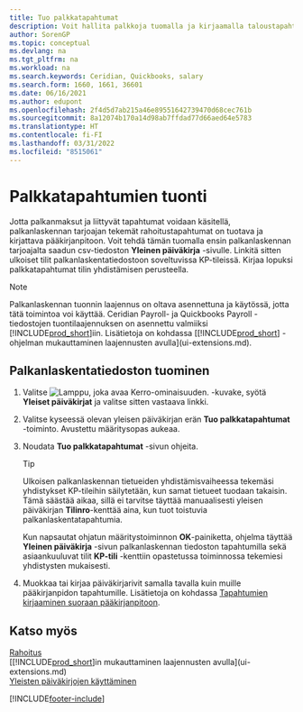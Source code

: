 ```yaml
---
title: Tuo palkkatapahtumat
description: Voit hallita palkkoja tuomalla ja kirjaamalla taloustapahtumia palkka-aineiston toimittajalta pääkirjanpitoon palkanlaskennan laajennusta, kuten Ceridiania käyttäen.
author: SorenGP
ms.topic: conceptual
ms.devlang: na
ms.tgt_pltfrm: na
ms.workload: na
ms.search.keywords: Ceridian, Quickbooks, salary
ms.search.form: 1660, 1661, 36601
ms.date: 06/16/2021
ms.author: edupont
ms.openlocfilehash: 2f4d5d7ab215a46e89551642739470d68cec761b
ms.sourcegitcommit: 8a12074b170a14d98ab7ffdad77d66aed64e5783
ms.translationtype: HT
ms.contentlocale: fi-FI
ms.lasthandoff: 03/31/2022
ms.locfileid: "8515061"
---
```

# <a name="importing-payroll-transactions"></a>Palkkatapahtumien tuonti

Jotta palkanmaksut ja liittyvät tapahtumat voidaan käsitellä, palkanlaskennan tarjoajan tekemät rahoitustapahtumat on tuotava ja kirjattava pääkirjanpitoon. Voit tehdä tämän tuomalla ensin palkanlaskennan tarjoajalta saadun csv-tiedoston **Yleinen päiväkirja** -sivulle. Linkitä sitten ulkoiset tilit palkanlaskentatiedostoon soveltuvissa KP-tileissä. Kirjaa lopuksi palkkatapahtumat tilin yhdistämisen perusteella.

> [!NOTE]  
> Palkanlaskennan tuonnin laajennus on oltava asennettuna ja käytössä, jotta tätä toimintoa voi käyttää. Ceridian Payroll- ja Quickbooks Payroll -tiedostojen tuontilaajennuksen on asennettu valmiiksi [!INCLUDE[prod_short](includes/prod_short.md)]iin. Lisätietoja on kohdassa [[!INCLUDE[prod_short](includes/prod_short.md)] -ohjelman mukauttaminen laajennusten avulla](ui-extensions.md).

## <a name="to-import-a-payroll-file"></a>Palkanlaskentatiedoston tuominen

1. Valitse ![Lamppu, joka avaa Kerro-ominaisuuden.](media/ui-search/search_small.png "Kerro, mitä haluat tehdä") -kuvake, syötä **Yleiset päiväkirjat** ja valitse sitten vastaava linkki.
2. Valitse kyseessä olevan yleisen päiväkirjan erän **Tuo palkkatapahtumat** -toiminto. Avustettu määritysopas aukeaa.
3. Noudata **Tuo palkkatapahtumat** -sivun ohjeita.

    > [!TIP]  
    >   Ulkoisen palkanlaskennan tietueiden yhdistämisvaiheessa tekemäsi yhdistykset KP-tileihin säilytetään, kun samat tietueet tuodaan takaisin. Tämä säästää aikaa, sillä ei tarvitse täyttää manuaalisesti yleisen päiväkirjan **Tilinro**-kenttää aina, kun tuot toistuvia palkanlaskentatapahtumia.   

    Kun napsautat ohjatun määritystoiminnon **OK**-painiketta, ohjelma täyttää **Yleinen päiväkirja** -sivun palkanlaskennan tiedoston tapahtumilla sekä asiaankuuluvat tilit **KP-tili** -kenttiin opastetussa toiminnossa tekemiesi yhdistysten mukaisesti.
4. Muokkaa tai kirjaa päiväkirjarivit samalla tavalla kuin muille pääkirjanpidon tapahtumille. Lisätietoja on kohdassa [Tapahtumien kirjaaminen suoraan pääkirjanpitoon](finance-how-post-transactions-directly.md).   

## <a name="see-also"></a>Katso myös

[Rahoitus](finance.md)  
[[!INCLUDE[prod_short](includes/prod_short.md)]in mukauttaminen laajennusten avulla](ui-extensions.md)  
[Yleisten päiväkirjojen käyttäminen](ui-work-general-journals.md)  


[!INCLUDE[footer-include](includes/footer-banner.md)]
